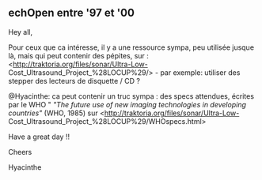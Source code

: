 ## echOpen entre '97 et '00



Hey all,  
  
Pour ceux que ca intéresse, il y a une ressource sympa, peu utilisée jusque
là, mais qui peut contenir des pépites, sur :
<http://traktoria.org/files/sonar/Ultra-Low-
Cost_Ultrasound_Project_%28LOCUP%29/> \- par exemple: utiliser des stepper des
lecteurs de disquette / CD ?  
  
@Hyacinthe: ca peut contenir un truc sympa : des specs attendues, écrites par le
WHO " _"The future use of new imaging technologies in developing countries"_
(WHO, 1985) sur <http://traktoria.org/files/sonar/Ultra-Low-
Cost_Ultrasound_Project_%28LOCUP%29/WHOspecs.html>  
  
Have a great day !!  
  
Cheers  
  
Hyacinthe



